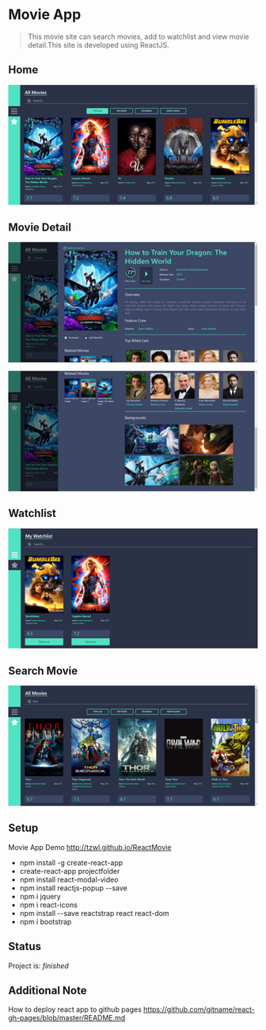 # Movie App
> This movie site can search movies, add to watchlist and view movie detail.This site is developed using ReactJS.


## Home
![Example screenshot](./img/home.png)

## Movie Detail
![Example screenshot](./img/detail-1.png)

![Example screenshot](./img/detail-2.jpg)

## Watchlist
![Example screenshot](./img/watchlist.png)

## Search Movie
![Example screenshot](./img/search.png)


## Setup
Movie App Demo http://tzwl.github.io/ReactMovie

* npm install -g create-react-app
* create-react-app projectfolder
* npm install react-modal-video
* npm install reactjs-popup --save
* npm i jquery
* npm i react-icons
* npm install --save reactstrap react react-dom
* npm i bootstrap 

## Status
Project is:  _finished_

## Additional Note
How to deploy react app to github pages 
https://github.com/gitname/react-gh-pages/blob/master/README.md


